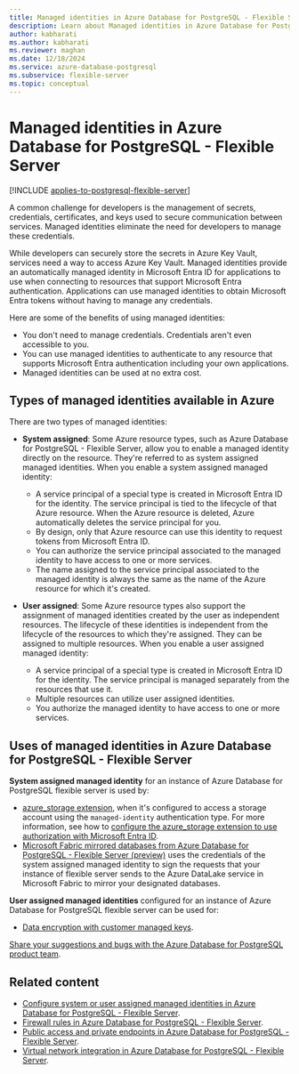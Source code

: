 ```yaml
---
title: Managed identities in Azure Database for PostgreSQL - Flexible Server
description: Learn about Managed identities in Azure Database for PostgreSQL - Flexible Server.
author: kabharati
ms.author: kabharati
ms.reviewer: maghan
ms.date: 12/18/2024
ms.service: azure-database-postgresql
ms.subservice: flexible-server
ms.topic: conceptual
---
```


# Managed identities in Azure Database for PostgreSQL - Flexible Server

[!INCLUDE [applies-to-postgresql-flexible-server](~/reusable-content/ce-skilling/azure/includes/postgresql/includes/applies-to-postgresql-flexible-server.md)]

A common challenge for developers is the management of secrets, credentials, certificates, and keys used to secure communication between services. Managed identities eliminate the need for developers to manage these credentials.

While developers can securely store the secrets in Azure Key Vault, services need a way to access Azure Key Vault. Managed identities provide an automatically managed identity in Microsoft Entra ID for applications to use when connecting to resources that support Microsoft Entra authentication. Applications can use managed identities to obtain Microsoft Entra tokens without having to manage any credentials.

Here are some of the benefits of using managed identities:

- You don't need to manage credentials. Credentials aren't even accessible to you.
- You can use managed identities to authenticate to any resource that supports Microsoft Entra authentication including your own applications.
- Managed identities can be used at no extra cost.

## Types of managed identities available in Azure

There are two types of managed identities:

- **System assigned**: Some Azure resource types, such as Azure Database for PostgreSQL - Flexible Server, allow you to enable a managed identity directly on the resource. They're referred to as system assigned managed identities. When you enable a system assigned managed identity: 
    - A service principal of a special type is created in Microsoft Entra ID for the identity. The service principal is tied to the lifecycle of that Azure resource. When the Azure resource is deleted, Azure automatically deletes the service principal for you.
    - By design, only that Azure resource can use this identity to request tokens from Microsoft Entra ID.
    - You can authorize the service principal associated to the managed identity to have access to one or more services.
    - The name assigned to the service principal associated to the managed identity is always the same as the name of the Azure resource for which it's created.    

- **User assigned**: Some Azure resource types also support the assignment of managed identities created by the user as independent resources. The lifecycle of these identities is independent from the lifecycle of the resources to which they're assigned. They can be assigned to multiple resources. When you enable a user assigned managed identity:
    - A service principal of a special type is created in Microsoft Entra ID for the identity. The service principal is managed separately from the resources that use it. 
    - Multiple resources can utilize user assigned identities.
    - You authorize the managed identity to have access to one or more services.

## Uses of managed identities in Azure Database for PostgreSQL - Flexible Server

**System assigned managed identity** for an instance of Azure Database for PostgreSQL flexible server is used by:

- [azure_storage extension](concepts-storage-extension.md), when it's configured to access a storage account using the `managed-identity` authentication type. For more information, see how to [configure the azure_storage extension to use authorization with Microsoft Entra ID](how-to-use-pg-azure-storage.md#to-use-authorization-with-microsoft-entra-id).
- [Microsoft Fabric mirrored databases from Azure Database for PostgreSQL - Flexible Server (preview)](https://techcommunity.microsoft.com/blog/adforpostgresql/mirroring-azure-database-for-postgresql-flexible-server-in-microsoft-fabric---pr/4251876) uses the credentials of the system assigned managed identity to sign the requests that your instance of flexible server sends to the Azure DataLake service in Microsoft Fabric to mirror your designated databases.

**User assigned managed identities** configured for an instance of Azure Database for PostgreSQL flexible server can be used for:

- [Data encryption with customer managed keys](concepts-data-encryption.md).

[Share your suggestions and bugs with the Azure Database for PostgreSQL product team](https://aka.ms/pgfeedback).

## Related content

- [Configure system or user assigned managed identities in Azure Database for PostgreSQL - Flexible Server](how-to-configure-managed-identities.md).
- [Firewall rules in Azure Database for PostgreSQL - Flexible Server](concepts-firewall-rules.md).
- [Public access and private endpoints in Azure Database for PostgreSQL - Flexible Server](concepts-networking-public.md).
- [Virtual network integration in Azure Database for PostgreSQL - Flexible Server](concepts-networking-private.md).
